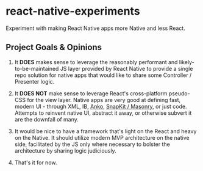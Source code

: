 # react-native-experiments

Experiment with making React Native apps more Native and less React.

## Project Goals & Opinions

1. It __DOES__ makes sense to leverage the reasonably performant and likely-to-be-maintained JS layer provided by React Native to provide a single repo solution for native apps that would like to share some Controller / Presenter logic.

2. It __DOES NOT__ make sense to leverage React's cross-platform pseudo-CSS for the view layer. Native apps are very good at defining fast, modern UI - through XML, IB, [Anko](https://github.com/Kotlin/anko), [SnapKit / Masonry](https://github.com/SnapKit), or just code. Attempts to reinvent native UI, abstract it away, or otherwise subvert it are the downfall of many.

3. It would be nice to have a framework that's light on the React and heavy on the Native. It should utilize modern MVP architecture on the native side, facilitated by the JS only where necessary to bolster the architecture by sharing logic judiciously.

4. That's it for now.

